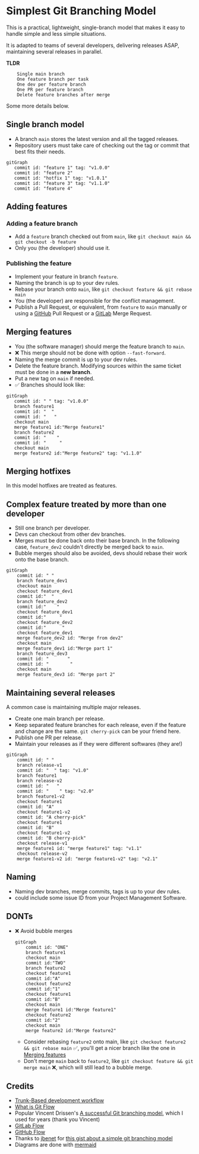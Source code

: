 # Simplest Git Branching Model

This is a practical, lightweight, single-branch model that makes it easy to handle simple and less simple situations.

It is adapted to teams of several developers, delivering releases ASAP, maintaining several releases in parallel.

**TLDR**
```
    Single main branch
    One feature branch per task
    One dev per feature branch
    One PR per feature branch
    Delete feature branches after merge
```

Some more details below.

## Single branch model
* A branch `main` stores the latest version and all the tagged releases.
* Repository users must take care of checking out the tag or commit that best fits their needs.

```mermaid
gitGraph
   commit id: "feature 1" tag: "v1.0.0"
   commit id: "feature 2"
   commit id: "hotfix 1" tag: "v1.0.1"
   commit id: "feature 3" tag: "v1.1.0"
   commit id: "feature 4"
```

## Adding features

### Adding a feature branch
* Add a `feature` branch checked out from `main`, like `git checkout main && git checkout -b feature`
* Only you (the developer) should use it.

### Publishing the feature
* Implement your feature in branch `feature`.
* Naming the branch is up to your dev rules.
* Rebase your branch onto `main`, like `git checkout feature && git rebase main`
* You (the developer) are responsible for the conflict management.
* Publish a Pull Request, or equivalent, from `feature` to `main` manually or using a [GitHub](https://github.com/) Pull Request or a [GitLab](https://gitlab.com/) Merge Request.

## Merging features
* You (the software manager) should merge the feature branch to `main`.
* :x: This merge should not be done with option `--fast-forward`.
* Naming the merge commit is up to your dev rules. 
* Delete the feature branch. Modifying sources within the same ticket must be done in a **new branch**.
* Put a new tag on `main` if needed.
* :white_check_mark: Branches should look like:
```mermaid
gitGraph
   commit id: " " tag: "v1.0.0"
   branch feature1
   commit id: "  "
   commit id: "   "
   checkout main
   merge feature1 id:"Merge feature1"
   branch feature2
   commit id: "    "
   commit id: "     "
   checkout main
   merge feature2 id:"Merge feature2" tag: "v1.1.0" 
```

## Merging hotfixes
In this model hotfixes are treated as features.

## Complex feature treated by more than one developer
* Still one branch per developer.
* Devs can checkout from other dev branches.
* Merges must be done back onto their base branch. In the following case, `feature_dev2` couldn't directly be merged back to `main`.
* Bubble merges should also be avoided, devs should rebase their work onto the base branch.


```mermaid
gitGraph
    commit id: " "
    branch feature_dev1
    checkout main
    checkout feature_dev1
    commit id:"  "
    branch feature_dev2
    commit id:"    "
    checkout feature_dev1
    commit id:"     "
    checkout feature_dev2
    commit id:"      "
    checkout feature_dev1
    merge feature_dev2 id: "Merge from dev2"
    checkout main
    merge feature_dev1 id:"Merge part 1"
    branch feature_dev3
    commit id: "       "
    commit id: "        "
    checkout main
    merge feature_dev3 id: "Merge part 2"
```

## Maintaining several releases
A common case is maintaining multiple major releases.
* Create one main branch per release.
* Keep separated feature branches for each release, even if the feature and change are the same. `git cherry-pick` can be your friend here.
* Publish one PR per release.
* Maintain your releases as if they were different softwares (they are!)

```mermaid
gitGraph
    commit id: " "
    branch release-v1
    commit id: "  " tag: "v1.0"
    branch feature1
    branch release-v2
    commit id: "   "
    commit id: "    " tag: "v2.0"
    branch feature1-v2
    checkout feature1
    commit id: "A"
    checkout feature1-v2
    commit id: "A cherry-pick"
    checkout feature1
    commit id: "B"
    checkout feature1-v2
    commit id: "B cherry-pick"
    checkout release-v1
    merge feature1 id: "merge feature1" tag: "v1.1"
    checkout release-v2
    merge feature1-v2 id: "merge feature1-v2" tag: "v2.1"
```

## Naming
* Naming dev branches, merge commits, tags is up to your dev rules.
* could include some issue ID from your Project Management Software.

## DONTs

* :x: Avoid bubble merges
    ```mermaid
    gitGraph
        commit id: "ONE"
        branch feature1
        checkout main
        commit id:"TWO"
        branch feature2
        checkout feature1
        commit id:"A"
        checkout feature2
        commit id:"1"
        checkout feature1
        commit id:"B"
        checkout main
        merge feature1 id:"Merge feature1"
        checkout feature2
        commit id:"2"
        checkout main
        merge feature2 id:"Merge feature2"
    ```

    * Consider rebasing `feature2` onto main, like `git checkout feature2 && git rebase main` :white_check_mark:, you'll get a nicer branch like the one in [Merging features](#merging-features)
    * Don't merge `main` back to `feature2`, like `git checkout feature && git merge main` :x:, which will still lead to a bubble merge.

## Credits
* [Trunk-Based development workflow](https://trunkbaseddevelopment.com)
* [What is Git Flow](https://www.gitkraken.com/learn/git/git-flow)
* Popular Vincent Drissen's [A successful Git branching model](https://nvie.com/posts/a-successful-git-branching-model/), which I used for years (thank you Vincent)
* [GitLab Flow](https://about.gitlab.com/topics/version-control/what-is-gitlab-flow/)
* [GitHub Flow](https://docs.github.com/en/get-started/using-github/github-flow)
* Thanks to [jbenet](https://github.com/jbenet) for [this gist about a simple git branching model](https://gist.github.com/jbenet/ee6c9ac48068889b0912)
* Diagrams are done with [mermaid](https://mermaid.js.org/)
